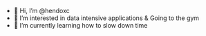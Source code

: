 - 👋 Hi, I’m @hendoxc
- 👀 I’m interested in data intensive applications & Going to the gym
- 🌱 I’m currently learning how to slow down time
<!---
hendoxc/hendoxc is a ✨ special ✨ repository because its `README.md` (this file) appears on your GitHub profile.
You can click the Preview link to take a look at your changes.
--->
